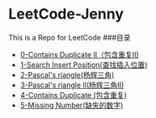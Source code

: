 # LeetCode-Jenny
This is a Repo for LeetCode 
###目录

* [0-Contains Duplicate II（包含重复II)](https://github.com/jennyzhang8800/LeetCode-Jenny/blob/master/0-Contains%20Duplicate%20II.md)
* [1-Search Insert Position(查找插入位置)](https://github.com/jennyzhang8800/LeetCode-Jenny/blob/master/1-Search%20Insert%20Position.md)
* [2-Pascal's riangle(杨辉三角)](https://github.com/jennyzhang8800/LeetCode-Jenny/blob/master/2-Pascal's%20Triangle.md)
* [3-Pascal's riangle II(杨辉三角II)](https://github.com/jennyzhang8800/LeetCode-Jenny/blob/master/3-Pascal's%20Triangle%20II.md)
* [4-Contains Duplicate (包含重复)](https://github.com/jennyzhang8800/LeetCode-Jenny/blob/master/4-Contains%20Duplicate.md)
* [5-Missing Number(缺失的数字)](https://github.com/jennyzhang8800/LeetCode-Jenny/blob/master/5-Missing%20Number.md)
